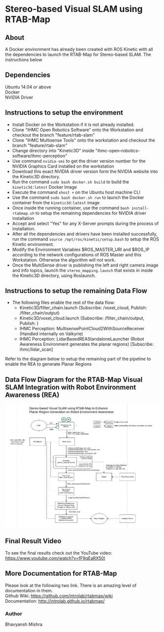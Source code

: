 # Stereo-based Visual SLAM using RTAB-Map

## About

A Docker environment has already been created with ROS Kinetic with all the dependencies to launch the RTAB-Map for Stereo-based SLAM.
The instructions below 

## Dependencies

Ubuntu 14.04 or above  
Docker  
NVIDIA Driver

## Instructions to setup the environment

* Install Docker on the Workstation if it is not already installed.
* Clone "IHMC Open Robotics Software" onto the Workstation and checkout the branch "feature/rtab-slam"
* Clone "IHMC Multisense Tools" onto the workstation and checkout the branch "feature/rtab-slam"
* Change directory into "Kinetic3D" inside "ihmc-open-robotics-software/ihmc-perception"
* Use command `nvidia-smi` to get the driver version number for the NVIDIA Graphics Card installed on the workstation
* Download this exact NVIDIA driver version form the NVIDIA website into the Kinetic3D directory.
* Run the command `sudo bash docker.sh build` to build the `kinetic3d:latest` Docker Image 
* Execute the command `xhost +` on the Ubuntu host machine CLI
* Use the command `sudo bash docker.sh run` to launch the Docker container from the `kinetic3d:latest` image
* Once inside the running container, use the command `bash install-rtabmap.sh` to setup the remaining dependencies for NVIDIA driver installation
* Accept and select "Yes" for any X-Server prompts during the process of installation.
* After all the dependencies and drivers have been installed successfully, run the command `source /opt/ros/kinetic/setup.bash` to setup the ROS Kinetic environment.
* Modify the Environment Variables $ROS_MASTER_URI and $ROS_IP according to the network configurations of ROS Master and this Workstation. Otherwise the algorithm will not work.
* Once the MultiSense driver is publishing the left and right camera image and info topics, launch the `stereo_mapping.launch` that exists in inside the Kinetic3D directory, using Roslaunch.

## Instructions to setup the remaining Data Flow

* The following files enable the rest of the data flow:
	* Kinetic3D/filter_chain.launch (Subscribe: /voxel_cloud, Publish: /filter_chain/output)
	* Kinetic3D/voxel_cloud.launch (Subscribe: /filter_chain/output, Publish: )
	* IHMC Perception: MultisensePointCloud2WithSourceReceiver (Handled internally on Valkyrie)
	* IHMC Perception: LidarBasedREAStandaloneLauncher (Robot Awareness Environment generates the planar regions) [Subscribe: ihmc/lidar_scan]

Refer to the diagram below to setup the remaining part of the pipeline to enable the REA to generate Planar Regions

## Data Flow Diagram for the RTAB-Map Visual SLAM Integration with Robot Environment Awareness (REA)  

![RTAB-Map Data Flow Diagram](RTABMap_Data_Flow.png)  

## Final Result Video  

To see the final results check out the YouTube video: https://www.youtube.com/watch?v=fF9qEaRX50I  

## More Documentation for RTAB-Map

Please look at the following two link. There is an amazing level of documentation in them.  
Github Wiki: https://github.com/introlab/rtabmap/wiki  
Documentation: http://introlab.github.io/rtabmap/  


### Author

Bhavyansh Mishra  
